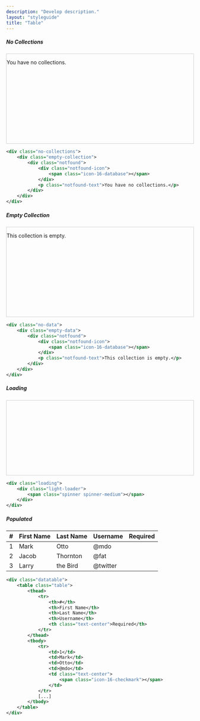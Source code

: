 ```yaml
---
description: "Develop description."
layout: "styleguide"
title: "Table"
---
```


##### No Collections

<div style="position: relative; z-index: 1; height: 240px; width: 100%; border: 1px solid rgba(14, 20, 26, 0.2);" class="no-collections">
	<div class="empty-collection">
		<div class="notfound">
			<div class="notfound-icon">
				<span class="icon-16-database"></span>
			</div>
			<p class="notfound-text">You have no collections.</p>
		</div>
	</div>
</div>

```xml
<div class="no-collections">
	<div class="empty-collection">
		<div class="notfound">
			<div class="notfound-icon">
				<span class="icon-16-database"></span>
			</div>
			<p class="notfound-text">You have no collections.</p>
		</div>
	</div>
</div>
```

##### Empty Collection

<div style="position: relative; z-index: 1; height: 240px; width: 100%; border: 1px solid rgba(14, 20, 26, 0.2);" class="no-data">
	<div class="empty-data">
		<div class="notfound">
			<div class="notfound-icon">
				<span class="icon-16-database"></span>
			</div>
			<p class="notfound-text">This collection is empty.</p>
		</div>
	</div>
</div>

```xml
<div class="no-data">
	<div class="empty-data">
		<div class="notfound">
			<div class="notfound-icon">
				<span class="icon-16-database"></span>
			</div>
			<p class="notfound-text">This collection is empty.</p>
		</div>
	</div>
</div>
```

##### Loading
<div style="position: relative; z-index: 1; height: 200px; width: 100%; border: 1px solid rgba(14, 20, 26, 0.2);" class="loading">
	<div class="light-loader">
		<span class="spinner spinner-medium"></span>
	</div>
</div>

```xml
<div class="loading">
	<div class="light-loader">
		<span class="spinner spinner-medium"></span>
	</div>
</div>
```

##### Populated

<div class="datatable">
	<table class="table">
		<thead>
			<tr>
				<th>#</th>
				<th>First Name</th>
				<th>Last Name</th>
				<th>Username</th>
				<th class="text-center">Required</th>
			</tr>
		</thead>
		<tbody>
			<tr>
				<td>1</td>
				<td>Mark</td>
				<td>Otto</td>
				<td>@mdo</td>
				<td class="text-center">
					<span class="icon-16-checkmark"></span>
				</td>
			</tr>
			<tr>
				<td>2</td>
				<td>Jacob</td>
				<td>Thornton</td>
				<td>@fat</td>
				<td class="text-center">
					<span class="icon-16-checkmark"></span>
				</td>
			</tr>
			<tr>
				<td>3</td>
				<td>Larry</td>
				<td>the Bird</td>
				<td>@twitter</td>
				<td class="text-center">
					<span class="icon-16-checkmark"></span>
				</td>
			</tr>
		</tbody>
	</table>
</div>

```xml
<div class="datatable">
	<table class="table">
		<thead>
			<tr>
				<th>#</th>
				<th>First Name</th>
				<th>Last Name</th>
				<th>Username</th>
				<th class="text-center">Required</th>
			</tr>
		</thead>
		<tbody>
			<tr>
				<td>1</td>
				<td>Mark</td>
				<td>Otto</td>
				<td>@mdo</td>
				<td class="text-center">
					<span class="icon-16-checkmark"></span>
				</td>
			</tr>
			[...]
		</tbody>
	</table>
</div>
```